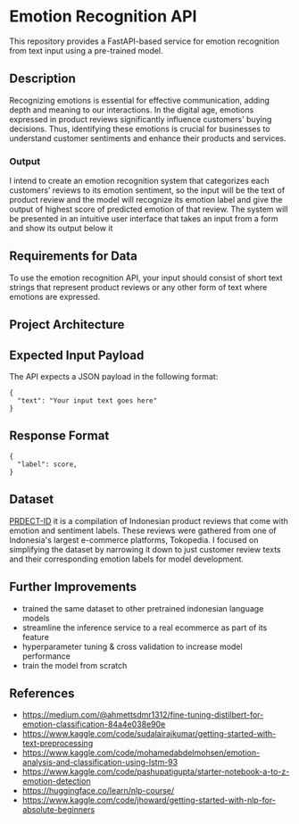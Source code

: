 # Emotion Recognition API
This repository provides a FastAPI-based service for emotion recognition from text input using a pre-trained model.

## Description
Recognizing emotions is essential for effective communication, adding depth and meaning to our interactions. 
In the digital age, emotions expressed in product reviews significantly influence customers' buying decisions. Thus, identifying these emotions is crucial for businesses to understand customer sentiments and enhance their products and services.

### Output
I intend to create an emotion recognition system that categorizes each customers’ reviews to its emotion sentiment, 
so the input will be the text of product review and the model will recognize its emotion label and give the output of highest score of predicted emotion of that review. 
The system will be presented in an intuitive user interface that takes an input from a form and show its output below it

## Requirements for Data
To use the emotion recognition API, your input should consist of short text strings that represent product reviews or any other form of text where emotions are expressed.

## Project Architecture

## Expected Input Payload
The API expects a JSON payload in the following format:
```
{
  "text": "Your input text goes here"
}
```

## Response Format
```
{
  "label": score,
}
```

## Dataset
[PRDECT-ID](https://data.mendeley.com/datasets/574v66hf2v/1) 
it is a compilation of Indonesian product reviews that come with emotion and sentiment labels. These reviews were gathered from one of Indonesia's largest e-commerce platforms, Tokopedia. 
I focused on simplifying the dataset by narrowing it down to just customer review texts and their corresponding emotion labels for model development.

## Further Improvements
* trained the same dataset to other pretrained indonesian language models
* streamline the inference service to a real ecommerce as part of its feature
* hyperparameter tuning & cross validation to increase model performance
* train the model from scratch

## References
* https://medium.com/@ahmettsdmr1312/fine-tuning-distilbert-for-emotion-classification-84a4e038e90e 
* https://www.kaggle.com/code/sudalairajkumar/getting-started-with-text-preprocessing
* https://www.kaggle.com/code/mohamedabdelmohsen/emotion-analysis-and-classification-using-lstm-93
* https://www.kaggle.com/code/pashupatigupta/starter-notebook-a-to-z-emotion-detection
* https://huggingface.co/learn/nlp-course/
* https://www.kaggle.com/code/jhoward/getting-started-with-nlp-for-absolute-beginners 
